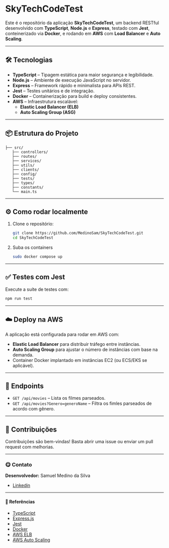 # SkyTechCodeTest

&#x20;&#x20;

Este é o repositório da aplicação **SkyTechCodeTest**, um backend RESTful desenvolvido com **TypeScript**, **Node.js** e **Express**, testado com **Jest**, conteinerizado via **Docker**, e rodando em **AWS** com **Load Balancer** e **Auto Scaling**.

---

## 🛠️ Tecnologias

- **TypeScript** – Tipagem estática para maior segurança e legibilidade.
- **Node.js** – Ambiente de execução JavaScript no servidor.
- **Express** – Framework rápido e minimalista para APIs REST.
- **Jest** – Testes unitários e de integração.
- **Docker** – Containerização para build e deploy consistentes.
- **AWS** – Infraestrutura escalável:
  - **Elastic Load Balancer (ELB)**
  - **Auto Scaling Group (ASG)**

---

## 📦 Estrutura do Projeto

```
├── src/
   ├── controllers/
   ├── routes/
   ├── services/
   ├── utils/
   ├── clients/
   ├── config/
   ├── tests/
   ├── types/
   ├── constants/
   └── main.ts

```

---

## ⚙️ Como rodar localmente

1. Clone o repositório:

   ```bash
   git clone https://github.com/MedinoSam/SkyTechCodeTest.git
   cd SkyTechCodeTest
   ```

2. Suba os containers

   ```bash
   sudo docker compose up
   ```

---

## ✅ Testes com Jest

Execute a suíte de testes com:

```bash
npm run test
```

---


## ☁️ Deploy na AWS

A aplicação está configurada para rodar em AWS com:

- **Elastic Load Balancer** para distribuir tráfego entre instâncias.
- **Auto Scaling Group** para ajustar o número de instâncias com base na demanda.
- Container Docker implantado em instâncias EC2 (ou ECS/EKS se aplicável).


---

## 🧹 Endpoints

- `GET /api/movies` – Lista os filmes parseados.
- `GET /api/movies?Genero=generoName` – Filtra os fimles parseados de acordo com gênero.

---



## 📣 Contribuições

Contribuições são bem-vindas! Basta abrir uma issue ou enviar um pull request com melhorias.

---

### 😋 Contato

**Desenvolvedor:** Samuel Medino da Silva
- [Linkedin](https://www.linkedin.com/in/samuelmedino)

---

#### 🔖 Referências

- [TypeScript](https://www.typescriptlang.org/)
- [Express.js](https://expressjs.com/)
- [Jest](https://jestjs.io/)
- [Docker](https://www.docker.com/)
- [AWS ELB](https://aws.amazon.com/elasticloadbalancing/)
- [AWS Auto Scaling](https://aws.amazon.com/autoscaling/)

